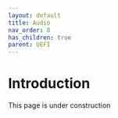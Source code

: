 ```yaml
---
layout: default
title: Audio
nav_order: 8
has_children: true
parent: UEFI
---
```


# Introduction

This page is under construction